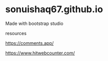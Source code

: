 # sonuishaq67.github.io
Made with bootstrap studio

resources 

https://comments.app/

https://www.hitwebcounter.com/
